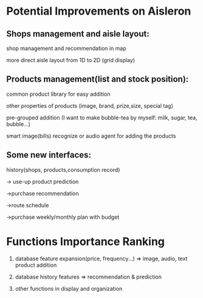 # Potential Improvements on Aisleron



## Shops management and aisle layout:
shop management and recommendation in map

more direct aisle layout from 1D to 2D (grid display)



## Products management(list and stock position):

common product library for easy addition

other properties of products (image, brand, prize,size, special tag)

pre-grouped addition (I want to make bubble-tea by myself: milk, sugar, tea, bubble...)

smart image(bills) recognize or audio agent for adding the products



## Some new interfaces:

history(shops, products,consumption record)

-> use-up product prediction

->purchase recommendation 

->route schedule

->purchase weekly/monthly plan with budget 



# Functions Importance Ranking

1. database feature expansion(price, frequency...) => image, audio, text product addition 

2. database history features => recommendation & prediction

3. other functions in display and organization



